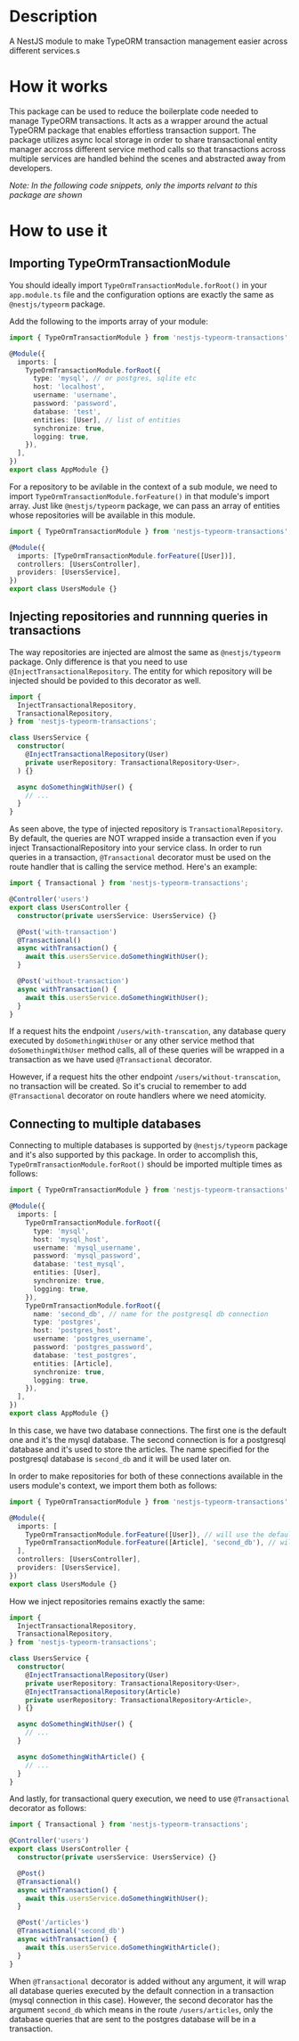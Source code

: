 # Description

A NestJS module to make TypeORM transaction management easier across different services.s

# How it works

This package can be used to reduce the boilerplate code needed to manage TypeORM transactions. It acts as a wrapper around the actual TypeORM package that enables effortless transaction support. The package utilizes async local storage in order to share transactional entity manager accross different service method calls so that transactions across multiple services are handled behind the scenes and abstracted away from developers.

_Note: In the following code snippets, only the imports relvant to this package are shown_

# How to use it

## Importing TypeOrmTransactionModule

You should ideally import `TypeOrmTransactionModule.forRoot()` in your `app.module.ts` file and the configuration options are exactly the same as `@nestjs/typeorm` package.

Add the following to the imports array of your module:

```ts
import { TypeOrmTransactionModule } from 'nestjs-typeorm-transactions';

@Module({
  imports: [
    TypeOrmTransactionModule.forRoot({
      type: 'mysql', // or postgres, sqlite etc
      host: 'localhost',
      username: 'username',
      password: 'password',
      database: 'test',
      entities: [User], // list of entities
      synchronize: true,
      logging: true,
    }),
  ],
})
export class AppModule {}
```

For a repository to be avilable in the context of a sub module, we need to import `TypeOrmTransactionModule.forFeature()` in that module's import array. Just like `@nestjs/typeorm` package, we can pass an array of entities whose repositories will be available in this module.

```ts
import { TypeOrmTransactionModule } from 'nestjs-typeorm-transactions';

@Module({
  imports: [TypeOrmTransactionModule.forFeature([User])],
  controllers: [UsersController],
  providers: [UsersService],
})
export class UsersModule {}
```

## Injecting repositories and runnning queries in transactions

The way repositories are injected are almost the same as `@nestjs/typeorm` package. Only difference is that you need to use `@InjectTransactionalRepository`. The entity for which repository will be injected should be povided to this decorator as well.

```ts
import {
  InjectTransactionalRepository,
  TransactionalRepository,
} from 'nestjs-typeorm-transactions';

class UsersService {
  constructor(
    @InjectTransactionalRepository(User)
    private userRepository: TransactionalRepository<User>,
  ) {}

  async doSomethingWithUser() {
    // ...
  }
}
```

As seen above, the type of injected repository is `TransactionalRepository`. By default, the queries are NOT wrapped inside a transaction even if you inject TransactionalRepository into your service class. In order to run queries in a transaction, `@Transactional` decorator must be used on the route handler that is calling the service method. Here's an example:

```ts
import { Transactional } from 'nestjs-typeorm-transactions';

@Controller('users')
export class UsersController {
  constructor(private usersService: UsersService) {}

  @Post('with-transaction')
  @Transactional()
  async withTransaction() {
    await this.usersService.doSomethingWithUser();
  }

  @Post('without-transaction')
  async withTransaction() {
    await this.usersService.doSomethingWithUser();
  }
}
```

If a request hits the endpoint `/users/with-transcation`, any database query executed by `doSomethingWithUser` or any other service method that
`doSomethingWithUser` method calls, all of these queries will be wrapped in a transaction as we have used `@Transactional` decorator.

However, if a request hits the other endpoint `/users/without-transcation`, no transaction will be created. So it's crucial to remember to add `@Transactional` decorator on route handlers where we need atomicity.

## Connecting to multiple databases

Connecting to multiple databases is supported by `@nestjs/typeorm` package and it's also supported by this package. In order to accomplish this, `TypeOrmTransactionModule.forRoot()` should be imported multiple times as follows:

```ts
import { TypeOrmTransactionModule } from 'nestjs-typeorm-transactions';

@Module({
  imports: [
    TypeOrmTransactionModule.forRoot({
      type: 'mysql',
      host: 'mysql_host',
      username: 'mysql_username',
      password: 'mysql_password',
      database: 'test_mysql',
      entities: [User],
      synchronize: true,
      logging: true,
    }),
    TypeOrmTransactionModule.forRoot({
      name: 'second_db', // name for the postgresql db connection
      type: 'postgres',
      host: 'postgres_host',
      username: 'postgres_username',
      password: 'postgres_password',
      database: 'test_postgres',
      entities: [Article],
      synchronize: true,
      logging: true,
    }),
  ],
})
export class AppModule {}
```

In this case, we have two database connections. The first one is the default one and it's the mysql database. The second connection is for a postgresql database and it's used to store the articles. The name specified for the postgresql database is `second_db` and it will be used later on.

In order to make repositories for both of these connections available in the users module's context, we import them both as follows:

```ts
import { TypeOrmTransactionModule } from 'nestjs-typeorm-transactions';

@Module({
  imports: [
    TypeOrmTransactionModule.forFeature([User]), // will use the default connection (mysql)
    TypeOrmTransactionModule.forFeature([Article], 'second_db'), // will use postgresql connection
  ],
  controllers: [UsersController],
  providers: [UsersService],
})
export class UsersModule {}
```

How we inject repositories remains exactly the same:

```ts
import {
  InjectTransactionalRepository,
  TransactionalRepository,
} from 'nestjs-typeorm-transactions';

class UsersService {
  constructor(
    @InjectTransactionalRepository(User)
    private userRepository: TransactionalRepository<User>,
    @InjectTransactionalRepository(Article)
    private userRepository: TransactionalRepository<Article>,
  ) {}

  async doSomethingWithUser() {
    // ...
  }

  async doSomethingWithArticle() {
    // ...
  }
}
```

And lastly, for transactional query execution, we need to use `@Transactional` decorator as follows:

```ts
import { Transactional } from 'nestjs-typeorm-transactions';

@Controller('users')
export class UsersController {
  constructor(private usersService: UsersService) {}

  @Post()
  @Transactional()
  async withTransaction() {
    await this.usersService.doSomethingWithUser();
  }

  @Post('/articles')
  @Transactional('second_db')
  async withTransaction() {
    await this.usersService.doSomethingWithArticle();
  }
}
```

When `@Transactional` decorator is added without any argument, it will wrap all database queries executed by the default connection in a transaction (mysql connection in this case). However, the second decorator has the argument `second_db` which means in the route `/users/articles`, only the database queries that are sent to the postgres database will be in a transaction.
